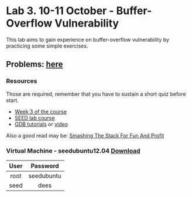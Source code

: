 # Lab 3. 10-11 October - Buffer-Overflow Vulnerability 
This lab aims to gain experience on buffer-overflow vulnerability by practicing some simple exercises.

## Problems: [here](http://www.cis.syr.edu/%7Ewedu/seed/Labs_12.04/Vulnerability/Buffer_Overflow/Buffer_Overflow.pdf)

### Resources
Those are required, remember that you have to sustain a short quiz before start.

 * [Week 3 of the course](http://staff.cs.upt.ro/%7Emarius/curs/sec/)
 * [SEED lab course](http://www.cis.syr.edu/%7Ewedu/seed/Labs_12.04/Vulnerability/Buffer_Overflow/)
 * [GDB tutorials](https://www.cs.umd.edu/~srhuang/teaching/cmsc212/gdb-tutorial-handout.pdf) or [video](https://www.youtube.com/watch?v=sCtY--xRUyI)


Also a good read may be:  [Smashing The Stack For Fun And Profit](http://cecs.wright.edu/people/faculty/tkprasad/courses/cs781/alephOne.html)


### Virtual Machine - seedubuntu12.04 [Download](http://www.cis.syr.edu/~wedu/seed/lab_env.html)

| User |  Password  |
|:----:|:----------:|
| root | seedubuntu |
| seed |    dees    |
 
